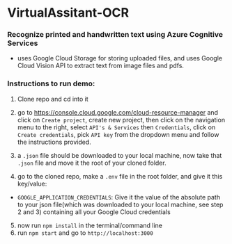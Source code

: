 
# VirtualAssitant-OCR<br>
### Recognize printed and handwritten text using Azure Cognitive Services<br>
* uses Google Cloud Storage for storing uploaded files, and uses Google Cloud Vision API to extract text from image files and pdfs.

### Instructions to run demo:<br>
1. Clone repo and cd into it
2. go to https://console.cloud.google.com/cloud-resource-manager and click on ```Create project```, create new project, then click on the navigation menu to the right, select ```API's & Services``` then ```Credentials```, click on ```Create credentials```, pick ```API key``` from the dropdown menu and follow the instructions provided.
3. a ```.json``` file should be downloaded to your local machine, now take that ```.json``` file and move it the root of your cloned folder.

4. go to the cloned repo, make a ```.env``` file in the root folder, and give it this key/value:
* ```GOOGLE_APPLICATION_CREDENTIALS```: Give it the value of the absolute path to your json file(which was downloaded to your local machine, see step 2 and 3) containing all your Google Cloud credentials
5. now run ```npm install``` in the terminal/command line
6. run ```npm start``` and go to ```http://localhost:3000```
